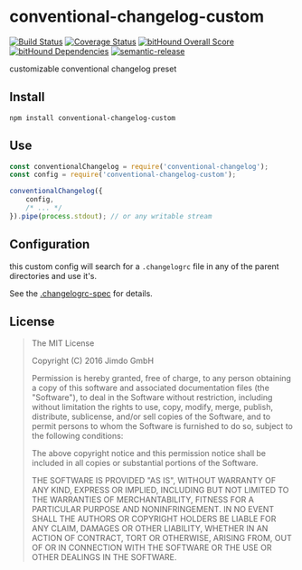 conventional-changelog-custom
=============================

[![Build Status](https://travis-ci.org/Jimdo/conventional-changelog-custom.svg?branch=master)](https://travis-ci.org/Jimdo/conventional-changelog-custom)
[![Coverage Status](https://coveralls.io/repos/github/Jimdo/conventional-changelog-custom/badge.svg?branch=master)](https://coveralls.io/github/Jimdo/conventional-changelog-custom?branch=master)
[![bitHound Overall Score](https://www.bithound.io/github/Jimdo/conventional-changelog-custom/badges/score.svg)](https://www.bithound.io/github/Jimdo/conventional-changelog-custom)
[![bitHound Dependencies](https://www.bithound.io/github/Jimdo/conventional-changelog-custom/badges/dependencies.svg)](https://www.bithound.io/github/Jimdo/conventional-changelog-custom/master/dependencies/npm)
[![semantic-release](https://img.shields.io/badge/%20%20%F0%9F%93%A6%F0%9F%9A%80-semantic--release-e10079.svg)](https://github.com/semantic-release/semantic-release)


customizable conventional changelog preset


Install
-------

`npm install conventional-changelog-custom`


Use
---

```js
const conventionalChangelog = require('conventional-changelog');
const config = require('conventional-changelog-custom');

conventionalChangelog({
    config,
    /* ... */
}).pipe(process.stdout); // or any writable stream
```

Configuration
-------------

this custom config will search for a `.changelogrc` file 
in any of the parent directories and use it's.

See the [.changelogrc-spec](https://github.com/Jimdo/changelogrc-spec) for details.


License
-------

> The MIT License
> 
> Copyright (C) 2016 Jimdo GmbH
> 
> Permission is hereby granted, free of charge, to any person obtaining a copy of
> this software and associated documentation files (the "Software"), to deal in
> the Software without restriction, including without limitation the rights to
> use, copy, modify, merge, publish, distribute, sublicense, and/or sell copies
> of the Software, and to permit persons to whom the Software is furnished to do
> so, subject to the following conditions:
> 
> The above copyright notice and this permission notice shall be included in all
> copies or substantial portions of the Software.
> 
> THE SOFTWARE IS PROVIDED "AS IS", WITHOUT WARRANTY OF ANY KIND, EXPRESS OR
> IMPLIED, INCLUDING BUT NOT LIMITED TO THE WARRANTIES OF MERCHANTABILITY, FITNESS
> FOR A PARTICULAR PURPOSE AND NONINFRINGEMENT. IN NO EVENT SHALL THE AUTHORS OR
> COPYRIGHT HOLDERS BE LIABLE FOR ANY CLAIM, DAMAGES OR OTHER LIABILITY, WHETHER
> IN AN ACTION OF CONTRACT, TORT OR OTHERWISE, ARISING FROM, OUT OF OR IN
> CONNECTION WITH THE SOFTWARE OR THE USE OR OTHER DEALINGS IN THE SOFTWARE.
